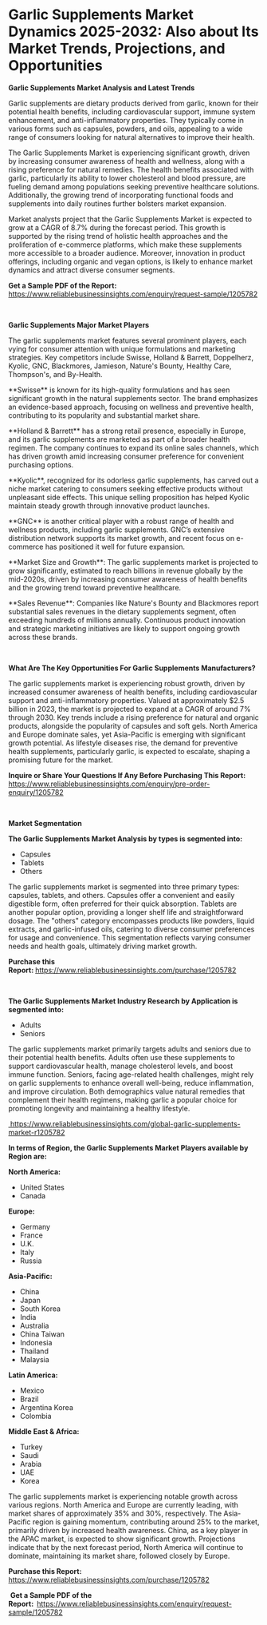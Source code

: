 <p><h1>Garlic Supplements Market Dynamics 2025-2032: Also about Its Market Trends, Projections, and Opportunities</h1></p><p><strong>Garlic Supplements Market Analysis and Latest Trends</strong></p>
<p><p>Garlic supplements are dietary products derived from garlic, known for their potential health benefits, including cardiovascular support, immune system enhancement, and anti-inflammatory properties. They typically come in various forms such as capsules, powders, and oils, appealing to a wide range of consumers looking for natural alternatives to improve their health.</p><p>The Garlic Supplements Market is experiencing significant growth, driven by increasing consumer awareness of health and wellness, along with a rising preference for natural remedies. The health benefits associated with garlic, particularly its ability to lower cholesterol and blood pressure, are fueling demand among populations seeking preventive healthcare solutions. Additionally, the growing trend of incorporating functional foods and supplements into daily routines further bolsters market expansion.</p><p>Market analysts project that the Garlic Supplements Market is expected to grow at a CAGR of 8.7% during the forecast period. This growth is supported by the rising trend of holistic health approaches and the proliferation of e-commerce platforms, which make these supplements more accessible to a broader audience. Moreover, innovation in product offerings, including organic and vegan options, is likely to enhance market dynamics and attract diverse consumer segments.</p></p>
<p><strong>Get a Sample PDF of the Report:&nbsp;</strong> <a href="https://www.reliablebusinessinsights.com/enquiry/request-sample/1205782?utm_campaign=2747&utm_medium=2&utm_source=Github&utm_content=ia&utm_term=19042025&utm_id=garlic-supplements">https://www.reliablebusinessinsights.com/enquiry/request-sample/1205782</a></p>
<p>&nbsp;</p>
<p><strong>Garlic Supplements Major Market Players</strong></p>
<p><p>The garlic supplements market features several prominent players, each vying for consumer attention with unique formulations and marketing strategies. Key competitors include Swisse, Holland & Barrett, Doppelherz, Kyolic, GNC, Blackmores, Jamieson, Nature's Bounty, Healthy Care, Thompson's, and By-Health.</p><p>**Swisse** is known for its high-quality formulations and has seen significant growth in the natural supplements sector. The brand emphasizes an evidence-based approach, focusing on wellness and preventive health, contributing to its popularity and substantial market share.</p><p>**Holland & Barrett** has a strong retail presence, especially in Europe, and its garlic supplements are marketed as part of a broader health regimen. The company continues to expand its online sales channels, which has driven growth amid increasing consumer preference for convenient purchasing options.</p><p>**Kyolic**, recognized for its odorless garlic supplements, has carved out a niche market catering to consumers seeking effective products without unpleasant side effects. This unique selling proposition has helped Kyolic maintain steady growth through innovative product launches.</p><p>**GNC** is another critical player with a robust range of health and wellness products, including garlic supplements. GNC’s extensive distribution network supports its market growth, and recent focus on e-commerce has positioned it well for future expansion.</p><p>**Market Size and Growth**: The garlic supplements market is projected to grow significantly, estimated to reach billions in revenue globally by the mid-2020s, driven by increasing consumer awareness of health benefits and the growing trend toward preventive healthcare.</p><p>**Sales Revenue**: Companies like Nature's Bounty and Blackmores report substantial sales revenues in the dietary supplements segment, often exceeding hundreds of millions annually. Continuous product innovation and strategic marketing initiatives are likely to support ongoing growth across these brands.</p></p>
<p>&nbsp;</p>
<p><strong>What Are The Key Opportunities For Garlic Supplements Manufacturers?</strong></p>
<p><p>The garlic supplements market is experiencing robust growth, driven by increased consumer awareness of health benefits, including cardiovascular support and anti-inflammatory properties. Valued at approximately $2.5 billion in 2023, the market is projected to expand at a CAGR of around 7% through 2030. Key trends include a rising preference for natural and organic products, alongside the popularity of capsules and soft gels. North America and Europe dominate sales, yet Asia-Pacific is emerging with significant growth potential. As lifestyle diseases rise, the demand for preventive health supplements, particularly garlic, is expected to escalate, shaping a promising future for the market.</p></p>
<p><strong>Inquire or Share Your Questions If Any Before Purchasing This Report:</strong> <a href="https://www.reliablebusinessinsights.com/enquiry/pre-order-enquiry/1205782?utm_campaign=2747&utm_medium=2&utm_source=Github&utm_content=ia&utm_term=19042025&utm_id=garlic-supplements">https://www.reliablebusinessinsights.com/enquiry/pre-order-enquiry/1205782</a></p>
<p>&nbsp;</p>
<p><strong>Market Segmentation</strong></p>
<p><strong>The Garlic Supplements Market Analysis by types is segmented into:</strong></p>
<p><ul><li>Capsules</li><li>Tablets</li><li>Others</li></ul></p>
<p><p>The garlic supplements market is segmented into three primary types: capsules, tablets, and others. Capsules offer a convenient and easily digestible form, often preferred for their quick absorption. Tablets are another popular option, providing a longer shelf life and straightforward dosage. The "others" category encompasses products like powders, liquid extracts, and garlic-infused oils, catering to diverse consumer preferences for usage and convenience. This segmentation reflects varying consumer needs and health goals, ultimately driving market growth.</p></p>
<p><strong>Purchase this Report:&nbsp;</strong><a href="https://www.reliablebusinessinsights.com/purchase/1205782?utm_campaign=2747&utm_medium=2&utm_source=Github&utm_content=ia&utm_term=19042025&utm_id=garlic-supplements">https://www.reliablebusinessinsights.com/purchase/1205782</a></p>
<p>&nbsp;</p>
<p><strong>The Garlic Supplements Market Industry Research by Application is segmented into:</strong></p>
<p><ul><li>Adults</li><li>Seniors</li></ul></p>
<p><p>The garlic supplements market primarily targets adults and seniors due to their potential health benefits. Adults often use these supplements to support cardiovascular health, manage cholesterol levels, and boost immune function. Seniors, facing age-related health challenges, might rely on garlic supplements to enhance overall well-being, reduce inflammation, and improve circulation. Both demographics value natural remedies that complement their health regimens, making garlic a popular choice for promoting longevity and maintaining a healthy lifestyle.</p></p>
<p><a href="https://www.reliablebusinessinsights.com/global-garlic-supplements-market-r1205782?utm_campaign=2747&utm_medium=2&utm_source=Github&utm_content=ia&utm_term=19042025&utm_id=garlic-supplements">&nbsp;https://www.reliablebusinessinsights.com/global-garlic-supplements-market-r1205782</a></p>
<p><strong>In terms of Region, the Garlic Supplements Market Players available by Region are:</strong></p>
<p>
    <p> <strong> North America: </strong>
        <ul>
            <li>United States</li>
            <li>Canada</li>
        </ul>
        </p> 
    <p> <strong> Europe: </strong>
        <ul>
            <li>Germany</li>
            <li>France</li>
            <li>U.K.</li>
            <li>Italy</li>
            <li>Russia</li>
        </ul>
        </p> 
    <p> <strong> Asia-Pacific: </strong>
        <ul>
            <li>China</li>
            <li>Japan</li>
            <li>South Korea</li>
            <li>India</li>
            <li>Australia</li>
            <li>China Taiwan</li>
            <li>Indonesia</li>
            <li>Thailand</li>
            <li>Malaysia</li>
        </ul>
        </p> 
    <p> <strong> Latin America: </strong>
        <ul>
            <li>Mexico</li>
            <li>Brazil</li>
            <li>Argentina Korea</li>
            <li>Colombia</li>
        </ul>
        </p> 
    <p> <strong> Middle East & Africa: </strong>
        <ul>
            <li>Turkey</li>
            <li>Saudi</li>
            <li>Arabia</li>
            <li>UAE</li>
            <li>Korea</li>
        </ul>
    </p>
    </p>
<p><p>The garlic supplements market is experiencing notable growth across various regions. North America and Europe are currently leading, with market shares of approximately 35% and 30%, respectively. The Asia-Pacific region is gaining momentum, contributing around 25% to the market, primarily driven by increased health awareness. China, as a key player in the APAC market, is expected to show significant growth. Projections indicate that by the next forecast period, North America will continue to dominate, maintaining its market share, followed closely by Europe.</p></p>
<p><strong>Purchase this Report: </strong><a href="https://www.reliablebusinessinsights.com/purchase/1205782?utm_campaign=2747&utm_medium=2&utm_source=Github&utm_content=ia&utm_term=19042025&utm_id=garlic-supplements">https://www.reliablebusinessinsights.com/purchase/1205782</a></p>
<p>&nbsp;<strong>Get a Sample PDF of the Report:&nbsp;&nbsp;</strong><a href="https://www.reliablebusinessinsights.com/enquiry/request-sample/1205782?utm_campaign=2747&utm_medium=2&utm_source=Github&utm_content=ia&utm_term=19042025&utm_id=garlic-supplements">https://www.reliablebusinessinsights.com/enquiry/request-sample/1205782</a></p>
<p><strong></strong></p>
<p><p></p><p></p><p></p></p>